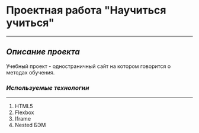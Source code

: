 # Проектная работа "Научиться учиться"
------
## *Описание проекта*
Учебный проект - одностраничный сайт на котором говорится о методах обучения.

### *Используемые технологии*
------
1. HTML5
2. Flexbox
3. Iframe
4. Nested БЭМ
